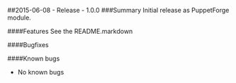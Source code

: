 ##2015-06-08 - Release - 1.0.0
###Summary
Initial release as PuppetForge module.

####Features
See the README.markdown

####Bugfixes

####Known bugs
* No known bugs
